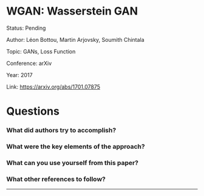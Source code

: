 # WGAN: Wasserstein GAN
Status: Pending

Author: Léon Bottou, Martin Arjovsky, Soumith Chintala

Topic: GANs, Loss Function

Conference: arXiv

Year: 2017

Link: https://arxiv.org/abs/1701.07875

# Questions

### What did authors try to accomplish?

### What were the key elements of the approach?

### What can you use yourself from this paper?

### What other references to follow?

---